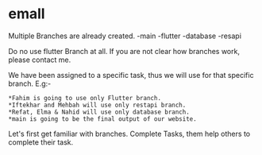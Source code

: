 # emall

Multiple Branches are already created.
  -main
  -flutter
  -database
  -resapi
  
Do no use flutter Branch at all. If you are not clear how branches work, please contact me.

We have been assigned to a specific task, thus we will use for that specific branch.
E.g:- 
  
    *Fahim is going to use only Flutter branch.
    *Iftekhar and Mehbah will use only restapi branch.
    *Refat, Elma & Nahid will use only database branch.
    *main is going to be the final output of our website.
    
Let's first get familiar with branches. Complete Tasks, them help others to complete their task.
